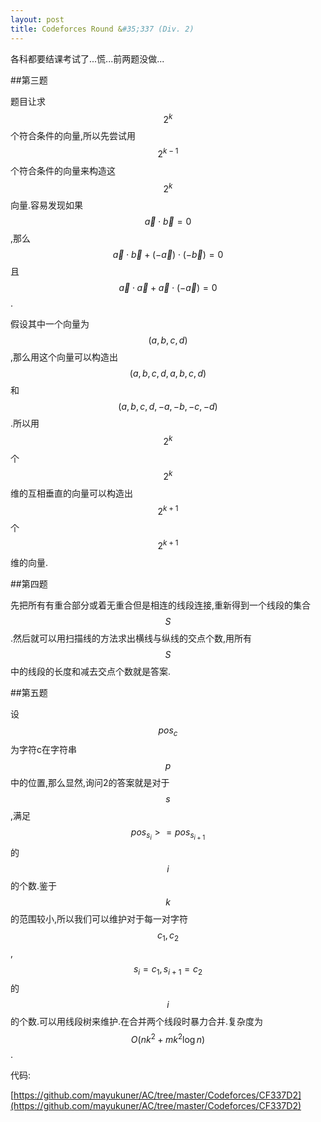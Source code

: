 ```yaml
---
layout: post
title: Codeforces Round &#35;337 (Div. 2)
---
```


各科都要结课考试了...慌...前两题没做...

##第三题

题目让求$$2^k$$个符合条件的向量,所以先尝试用$$2^{k-1}$$个符合条件的向量来构造这$$2^k$$向量.容易发现如果$$\vec{a}\cdot\vec{b}=0$$,那么$$\vec{a}\cdot\vec{b}+(-\vec{a})\cdot(-\vec{b})=0$$且$$\vec{a}\cdot\vec{a}+\vec{a}\cdot(-\vec{a})=0$$.

假设其中一个向量为$$(a,b,c,d)$$,那么用这个向量可以构造出$$(a,b,c,d,a,b,c,d)$$和$$(a,b,c,d,-a,-b,-c,-d)$$.所以用$$2^k$$个$$2^k$$维的互相垂直的向量可以构造出$$2^{k+1}$$个$$2^{k+1}$$维的向量.

##第四题

先把所有有重合部分或着无重合但是相连的线段连接,重新得到一个线段的集合$$S$$.然后就可以用扫描线的方法求出横线与纵线的交点个数,用所有$$S$$中的线段的长度和减去交点个数就是答案.

##第五题

设$$pos_c$$为字符c在字符串$$p$$中的位置,那么显然,询问2的答案就是对于$$s$$,满足$$pos_{s_i}>=pos_{s_{i+1}}$$的$$i$$的个数.鉴于$$k$$的范围较小,所以我们可以维护对于每一对字符$$c_1,c_2$$,$$s_i=c_1,s_{i+1}=c_2$$的$$i$$的个数.可以用线段树来维护.在合并两个线段时暴力合并.复杂度为$$O(nk^2+mk^2\log n)$$.

代码:

[https://github.com/mayukuner/AC/tree/master/Codeforces/CF337D2](https://github.com/mayukuner/AC/tree/master/Codeforces/CF337D2)
